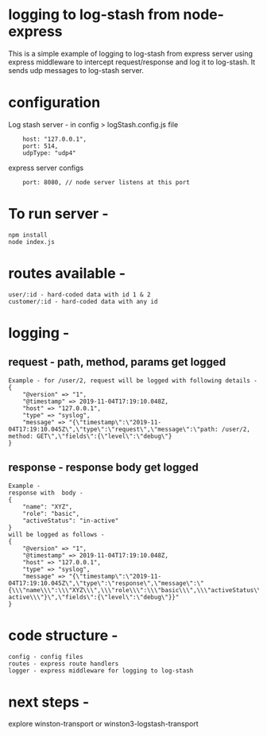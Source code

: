 # logging to log-stash from node-express
This is a simple example of logging to log-stash from express server using express middleware to intercept request/response and log it to log-stash. It sends udp messages to log-stash server.

# configuration
Log stash server - in config > logStash.config.js file
```
    host: "127.0.0.1",
    port: 514,
    udpType: "udp4"
```

express server configs
```
    port: 8080, // node server listens at this port
```

# To run server -
```
npm install
node index.js
```

# routes available -
```
user/:id - hard-coded data with id 1 & 2
customer/:id - hard-coded data with any id
```


# logging -

## request - path, method, params get logged
```
Example - for /user/2, request will be logged with following details -
{
    "@version" => "1",
    "@timestamp" => 2019-11-04T17:19:10.048Z,
    "host" => "127.0.0.1",
    "type" => "syslog",
    "message" => "{\"timestamp\":\"2019-11-04T17:19:10.045Z\",\"type\":\"request\",\"message\":\"path: /user/2, method: GET\",\"fields\":{\"level\":\"debug\"}
}
```

## response - response body get logged
```
Example -
response with  body -
{
    "name": "XYZ",
    "role": "basic",
    "activeStatus": "in-active"
}
will be logged as follows -
{
    "@version" => "1",
    "@timestamp" => 2019-11-04T17:19:10.048Z,
    "host" => "127.0.0.1",
    "type" => "syslog",
    "message" => "{\"timestamp\":\"2019-11-04T17:19:10.045Z\",\"type\":\"response\",\"message\":\"{\\\"name\\\":\\\"XYZ\\\",\\\"role\\\":\\\"basic\\\",\\\"activeStatus\\\":\\\"in-active\\\"}\",\"fields\":{\"level\":\"debug\"}}"
}
```

# code structure -
```
config - config files
routes - express route handlers
logger - express middleware for logging to log-stash
```

# next steps -
explore winston-transport or winston3-logstash-transport

